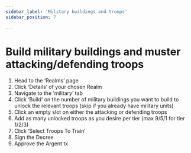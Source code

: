 ```yaml
---
sidebar_label: 'Military buildings and troops'
sidebar_position: 7

---
```


# Build military buildings and muster attacking/defending troops

1. Head to the ‘Realms’ page
2. Click ‘Details’ of your chosen Realm
3. Navigate to the ‘military’ tab
4. Click ‘Build’ on the number of military buildings you want to build to unlock the relevant troops (skip if you already have military units)
5. Click an empty slot on either the attacking or defending troops
6. Add as many unlocked troops as you desire per tier (max 9/5/1 for tier 1/2/3)
7. Click ‘Select Troops To Train’
8. Sign the Decree
9. Approve the Argent tx
